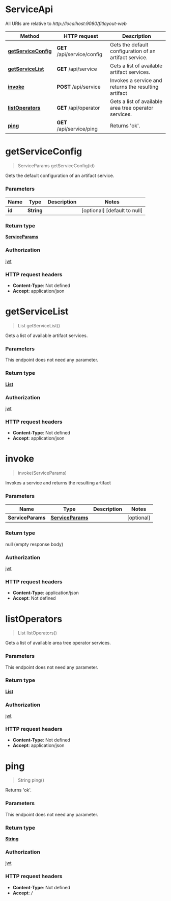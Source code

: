 # ServiceApi

All URIs are relative to *http://localhost:9080/fitlayout-web*

Method | HTTP request | Description
------------- | ------------- | -------------
[**getServiceConfig**](ServiceApi.md#getServiceConfig) | **GET** /api/service/config | Gets the default configuration of an artifact service.
[**getServiceList**](ServiceApi.md#getServiceList) | **GET** /api/service | Gets a list of available artifact services.
[**invoke**](ServiceApi.md#invoke) | **POST** /api/service | Invokes a service and returns the resulting artifact
[**listOperators**](ServiceApi.md#listOperators) | **GET** /api/operator | Gets a list of available area tree operator services.
[**ping**](ServiceApi.md#ping) | **GET** /api/service/ping | Returns &#39;ok&#39;.


<a name="getServiceConfig"></a>
# **getServiceConfig**
> ServiceParams getServiceConfig(id)

Gets the default configuration of an artifact service.

### Parameters

Name | Type | Description  | Notes
------------- | ------------- | ------------- | -------------
 **id** | **String**|  | [optional] [default to null]

### Return type

[**ServiceParams**](../Models/ServiceParams.md)

### Authorization

[jwt](../README.md#jwt)

### HTTP request headers

- **Content-Type**: Not defined
- **Accept**: application/json

<a name="getServiceList"></a>
# **getServiceList**
> List getServiceList()

Gets a list of available artifact services.

### Parameters
This endpoint does not need any parameter.

### Return type

[**List**](../Models/ArtifactServiceDescr.md)

### Authorization

[jwt](../README.md#jwt)

### HTTP request headers

- **Content-Type**: Not defined
- **Accept**: application/json

<a name="invoke"></a>
# **invoke**
> invoke(ServiceParams)

Invokes a service and returns the resulting artifact

### Parameters

Name | Type | Description  | Notes
------------- | ------------- | ------------- | -------------
 **ServiceParams** | [**ServiceParams**](../Models/ServiceParams.md)|  | [optional]

### Return type

null (empty response body)

### Authorization

[jwt](../README.md#jwt)

### HTTP request headers

- **Content-Type**: application/json
- **Accept**: Not defined

<a name="listOperators"></a>
# **listOperators**
> List listOperators()

Gets a list of available area tree operator services.

### Parameters
This endpoint does not need any parameter.

### Return type

[**List**](../Models/ParametrizedServiceDescr.md)

### Authorization

[jwt](../README.md#jwt)

### HTTP request headers

- **Content-Type**: Not defined
- **Accept**: application/json

<a name="ping"></a>
# **ping**
> String ping()

Returns &#39;ok&#39;.

### Parameters
This endpoint does not need any parameter.

### Return type

[**String**](../Models/string.md)

### Authorization

[jwt](../README.md#jwt)

### HTTP request headers

- **Content-Type**: Not defined
- **Accept**: */*

